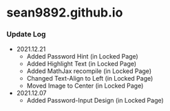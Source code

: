 # **sean9892.github.io**

### Update Log

- 2021.12.21
  - Added Password Hint (in Locked Page)
  - Added Highlight Text (in Locked Page)
  - Added MathJax recompile (in Locked Page)
  - Changed Text-Align to Left (in Locked Page)
  - Moved Image to Center (in Locked Page)
- 2021.12.07
  - Added Password-Input Design (in Locked Page)